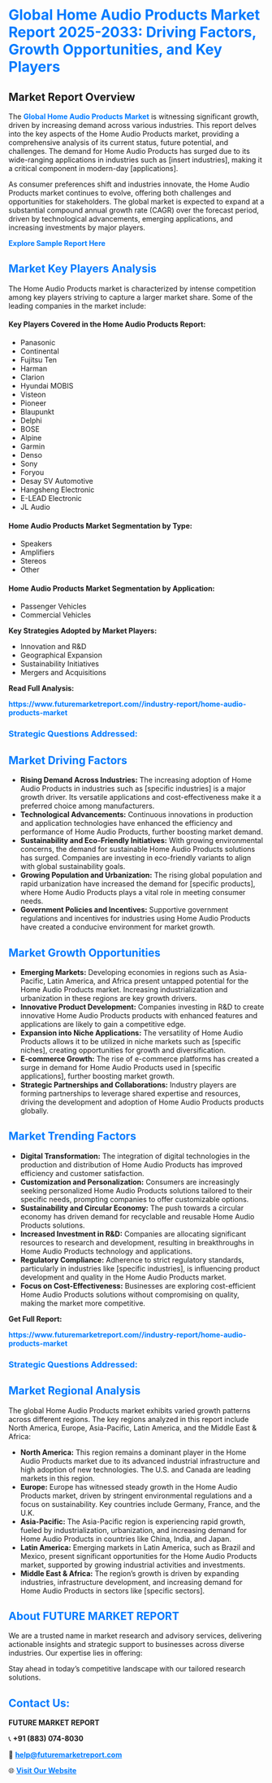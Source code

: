 <h1 style="color: #007BFF;">Global Home Audio Products Market Report 2025-2033: Driving Factors, Growth Opportunities, and Key Players</h1>

<section id="overview">
<h2>Market Report Overview</h2>
<p>The <a href="https://www.futuremarketreport.com//industry-report/home-audio-products-market" style="color: #007BFF; text-decoration: none;"><strong>Global Home Audio Products Market</strong></a> is witnessing significant growth, driven by increasing demand across various industries. This report delves into the key aspects of the Home Audio Products market, providing a comprehensive analysis of its current status, future potential, and challenges. The demand for Home Audio Products has surged due to its wide-ranging applications in industries such as [insert industries], making it a critical component in modern-day [applications].</p>
<p>As consumer preferences shift and industries innovate, the Home Audio Products market continues to evolve, offering both challenges and opportunities for stakeholders. The global market is expected to expand at a substantial compound annual growth rate (CAGR) over the forecast period, driven by technological advancements, emerging applications, and increasing investments by major players.</p>
</section>

<section id="overview">
<p><a href="https://www.futuremarketreport.com//request-sample/reportId=88449" style="color: #007BFF; text-decoration: none;"><strong>Explore Sample Report Here</strong></a></p>
</section>

<section id="key-players">
<h2 style="color: #007BFF;">Market Key Players Analysis</h2>
<p>The Home Audio Products market is characterized by intense competition among key players striving to capture a larger market share. Some of the leading companies in the market include:</p>
<h4>Key Players Covered in the Home Audio Products Report:</h4>
<ul><li>Panasonic</li><li>Continental</li><li>Fujitsu Ten</li><li>Harman</li><li>Clarion</li><li>Hyundai MOBIS</li><li>Visteon</li><li>Pioneer</li><li>Blaupunkt</li><li>Delphi</li><li>BOSE</li><li>Alpine</li><li>Garmin</li><li>Denso</li><li>Sony</li><li>Foryou</li><li>Desay SV Automotive</li><li>Hangsheng Electronic</li><li>E-LEAD Electronic</li><li>JL Audio</li></ul>
<h4>Home Audio Products Market Segmentation by Type:</h4>
<ul><li>Speakers</li><li>Amplifiers</li><li>Stereos</li><li>Other</li></ul>

<h4>Home Audio Products Market Segmentation by Application:</h4>
<ul><li>Passenger Vehicles</li><li>Commercial Vehicles</li></ul>
<p><strong>Key Strategies Adopted by Market Players:</strong></p>
<ul>
<li>Innovation and R&D</li>
<li>Geographical Expansion</li>
<li>Sustainability Initiatives</li>
<li>Mergers and Acquisitions</li>
</ul>
</section>

<section>
<p><strong>Read Full Analysis: </strong></p><a href="https://www.futuremarketreport.com//industry-report/home-audio-products-market" style="color: #007BFF; text-decoration: none;"><strong>https://www.futuremarketreport.com//industry-report/home-audio-products-market</strong></a>
<h3 style="color: #007BFF;">Strategic Questions Addressed:</h3>
</section>

<section id="driving-factors">
<h2 style="color: #007BFF;">Market Driving Factors</h2>
<ul>
<li><strong>Rising Demand Across Industries:</strong> The increasing adoption of Home Audio Products in industries such as [specific industries] is a major growth driver. Its versatile applications and cost-effectiveness make it a preferred choice among manufacturers.</li>
<li><strong>Technological Advancements:</strong> Continuous innovations in production and application technologies have enhanced the efficiency and performance of Home Audio Products, further boosting market demand.</li>
<li><strong>Sustainability and Eco-Friendly Initiatives:</strong> With growing environmental concerns, the demand for sustainable Home Audio Products solutions has surged. Companies are investing in eco-friendly variants to align with global sustainability goals.</li>
<li><strong>Growing Population and Urbanization:</strong> The rising global population and rapid urbanization have increased the demand for [specific products], where Home Audio Products plays a vital role in meeting consumer needs.</li>
<li><strong>Government Policies and Incentives:</strong> Supportive government regulations and incentives for industries using Home Audio Products have created a conducive environment for market growth.</li>
</ul>
</section>

<section id="growth-opportunities">
<h2 style="color: #007BFF;">Market Growth Opportunities</h2>
<ul>
<li><strong>Emerging Markets:</strong> Developing economies in regions such as Asia-Pacific, Latin America, and Africa present untapped potential for the Home Audio Products market. Increasing industrialization and urbanization in these regions are key growth drivers.</li>
<li><strong>Innovative Product Development:</strong> Companies investing in R&D to create innovative Home Audio Products products with enhanced features and applications are likely to gain a competitive edge.</li>
<li><strong>Expansion into Niche Applications:</strong> The versatility of Home Audio Products allows it to be utilized in niche markets such as [specific niches], creating opportunities for growth and diversification.</li>
<li><strong>E-commerce Growth:</strong> The rise of e-commerce platforms has created a surge in demand for Home Audio Products used in [specific applications], further boosting market growth.</li>
<li><strong>Strategic Partnerships and Collaborations:</strong> Industry players are forming partnerships to leverage shared expertise and resources, driving the development and adoption of Home Audio Products products globally.</li>
</ul>
</section>

<section id="trending-factors">
<h2 style="color: #007BFF;">Market Trending Factors</h2>
<ul>
<li><strong>Digital Transformation:</strong> The integration of digital technologies in the production and distribution of Home Audio Products has improved efficiency and customer satisfaction.</li>
<li><strong>Customization and Personalization:</strong> Consumers are increasingly seeking personalized Home Audio Products solutions tailored to their specific needs, prompting companies to offer customizable options.</li>
<li><strong>Sustainability and Circular Economy:</strong> The push towards a circular economy has driven demand for recyclable and reusable Home Audio Products solutions.</li>
<li><strong>Increased Investment in R&D:</strong> Companies are allocating significant resources to research and development, resulting in breakthroughs in Home Audio Products technology and applications.</li>
<li><strong>Regulatory Compliance:</strong> Adherence to strict regulatory standards, particularly in industries like [specific industries], is influencing product development and quality in the Home Audio Products market.</li>
<li><strong>Focus on Cost-Effectiveness:</strong> Businesses are exploring cost-efficient Home Audio Products solutions without compromising on quality, making the market more competitive.</li>
</ul>
</section>

<section>
<p><strong>Get Full Report: </strong></p><a href="https://www.futuremarketreport.com//industry-report/home-audio-products-market" style="color: #007BFF; text-decoration: none;"><strong>https://www.futuremarketreport.com//industry-report/home-audio-products-market</strong></a>
<h3 style="color: #007BFF;">Strategic Questions Addressed:</h3>
</section>


<section id="regional-analysis">
<h2 style="color: #007BFF;">Market Regional Analysis</h2>
<p>The global Home Audio Products market exhibits varied growth patterns across different regions. The key regions analyzed in this report include North America, Europe, Asia-Pacific, Latin America, and the Middle East & Africa:</p>
<ul>
<li><strong>North America:</strong> This region remains a dominant player in the Home Audio Products market due to its advanced industrial infrastructure and high adoption of new technologies. The U.S. and Canada are leading markets in this region.</li>
<li><strong>Europe:</strong> Europe has witnessed steady growth in the Home Audio Products market, driven by stringent environmental regulations and a focus on sustainability. Key countries include Germany, France, and the U.K.</li>
<li><strong>Asia-Pacific:</strong> The Asia-Pacific region is experiencing rapid growth, fueled by industrialization, urbanization, and increasing demand for Home Audio Products in countries like China, India, and Japan.</li>
<li><strong>Latin America:</strong> Emerging markets in Latin America, such as Brazil and Mexico, present significant opportunities for the Home Audio Products market, supported by growing industrial activities and investments.</li>
<li><strong>Middle East & Africa:</strong> The region’s growth is driven by expanding industries, infrastructure development, and increasing demand for Home Audio Products in sectors like [specific sectors].</li>
</ul>
</section>

<footer>
<h2 style="color: #007BFF;">About FUTURE MARKET REPORT</h2>
<p>We are a trusted name in market research and advisory services, delivering actionable insights and strategic support to businesses across diverse industries. Our expertise lies in offering:</p>

<p>Stay ahead in today’s competitive landscape with our tailored research solutions.</p>

<h2 style="color: #007BFF;">Contact Us:</h2>
<p><strong>FUTURE MARKET REPORT</strong></p>
<p>📞 <strong>+91 (883) 074-8030</strong></p>
<p>📧 <strong><a href="mailto:help@futuremarketreport.com" style="color: #007BFF;">help@futuremarketreport.com</a></strong></p>
<p>🌐 <strong><a href="https://www.futuremarketreport.com/" style="color: #007BFF;">Visit Our Website</a></strong></p>
</footer>